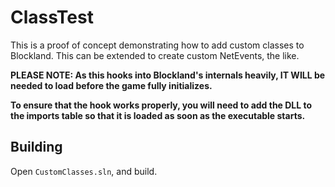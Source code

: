 # ClassTest
This is a proof of concept demonstrating how to add custom classes to Blockland. This can be extended to create custom NetEvents, the like.

**PLEASE NOTE: As this hooks into Blockland's internals heavily, IT WILL be needed to load before the game fully initializes.**

**To ensure that the hook works properly, you will need to add the DLL to the imports table so that it is loaded as soon as the executable starts.**

## Building
Open `CustomClasses.sln`, and build. 
